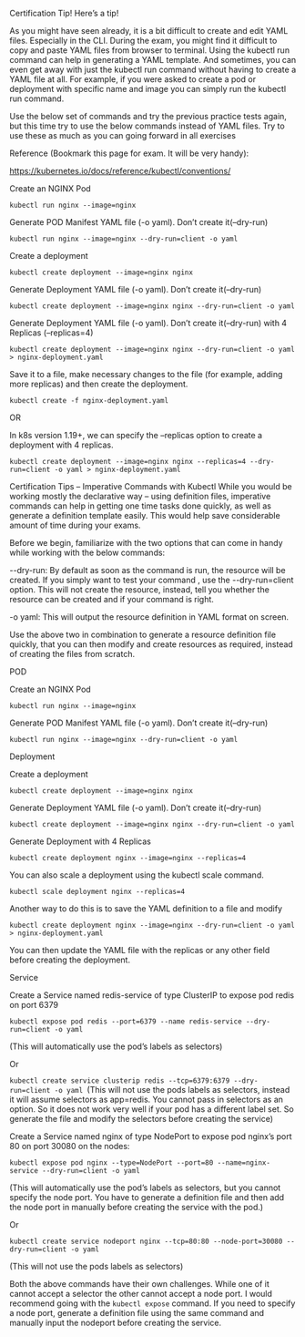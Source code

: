 Certification Tip!
Here’s a tip!

As you might have seen already, it is a bit difficult to create and edit YAML files. Especially in the CLI. During the
exam, you might find it difficult to copy and paste YAML files from browser to terminal. Using the kubectl run command
can help in generating a YAML template. And sometimes, you can even get away with just the kubectl run command without
having to create a YAML file at all. For example, if you were asked to create a pod or deployment with specific name and
image you can simply run the kubectl run command.

Use the below set of commands and try the previous practice tests again, but this time try to use the below commands
instead of YAML files. Try to use these as much as you can going forward in all exercises

Reference (Bookmark this page for exam. It will be very handy):

https://kubernetes.io/docs/reference/kubectl/conventions/

Create an NGINX Pod

`kubectl run nginx --image=nginx`

Generate POD Manifest YAML file (-o yaml). Don’t create it(–dry-run)

`kubectl run nginx --image=nginx --dry-run=client -o yaml`

Create a deployment

`kubectl create deployment --image=nginx nginx`

Generate Deployment YAML file (-o yaml). Don’t create it(–dry-run)

`kubectl create deployment --image=nginx nginx --dry-run=client -o yaml`

Generate Deployment YAML file (-o yaml). Don’t create it(–dry-run) with 4 Replicas (–replicas=4)

`kubectl create deployment --image=nginx nginx --dry-run=client -o yaml > nginx-deployment.yaml`

Save it to a file, make necessary changes to the file (for example, adding more replicas) and then create the
deployment.

`kubectl create -f nginx-deployment.yaml`

OR

In k8s version 1.19+, we can specify the –replicas option to create a deployment with 4 replicas.

`kubectl create deployment --image=nginx nginx --replicas=4 --dry-run=client -o yaml > nginx-deployment.yaml`

Certification Tips – Imperative Commands with Kubectl
While you would be working mostly the declarative way – using definition files, imperative commands can help in getting
one time tasks done quickly, as well as generate a definition template easily. This would help save considerable amount
of time during your exams.

Before we begin, familiarize with the two options that can come in handy while working with the below commands:

--dry-run: By default as soon as the command is run, the resource will be created. If you simply want to test your
command , use the --dry-run=client option. This will not create the resource, instead, tell you whether the resource can
be created and if your command is right.

-o yaml: This will output the resource definition in YAML format on screen.

Use the above two in combination to generate a resource definition file quickly, that you can then modify and create
resources as required, instead of creating the files from scratch.

POD

Create an NGINX Pod

`kubectl run nginx --image=nginx`

Generate POD Manifest YAML file (-o yaml). Don’t create it(–dry-run)

`kubectl run nginx --image=nginx --dry-run=client -o yaml`

Deployment

Create a deployment

`kubectl create deployment --image=nginx nginx`

Generate Deployment YAML file (-o yaml). Don’t create it(–dry-run)

`kubectl create deployment --image=nginx nginx --dry-run=client -o yaml`

Generate Deployment with 4 Replicas

`kubectl create deployment nginx --image=nginx --replicas=4`

You can also scale a deployment using the kubectl scale command.

`kubectl scale deployment nginx --replicas=4 `

Another way to do this is to save the YAML definition to a file and modify

`kubectl create deployment nginx --image=nginx --dry-run=client -o yaml > nginx-deployment.yaml`

You can then update the YAML file with the replicas or any other field before creating the deployment.

Service

Create a Service named redis-service of type ClusterIP to expose pod redis on port 6379

`kubectl expose pod redis --port=6379 --name redis-service --dry-run=client -o yaml`

(This will automatically use the pod’s labels as selectors)

Or

`kubectl create service clusterip redis --tcp=6379:6379 --dry-run=client -o yaml `(This will not use the pods labels as
selectors, instead it will assume selectors as app=redis. You cannot pass in selectors as an option. So it does not work
very well if your pod has a different label set. So generate the file and modify the selectors before creating the
service)

Create a Service named nginx of type NodePort to expose pod nginx’s port 80 on port 30080 on the nodes:

`kubectl expose pod nginx --type=NodePort --port=80 --name=nginx-service --dry-run=client -o yaml`

(This will automatically use the pod’s labels as selectors, but you cannot specify the node port. You have to generate a
definition file and then add the node port in manually before creating the service with the pod.)

Or

`kubectl create service nodeport nginx --tcp=80:80 --node-port=30080 --dry-run=client -o yaml`

(This will not use the pods labels as selectors)

Both the above commands have their own challenges. While one of it cannot accept a selector the other cannot accept a
node port. I would recommend going with the `kubectl expose` command. If you need to specify a node port, generate a
definition file using the same command and manually input the nodeport before creating the service.
